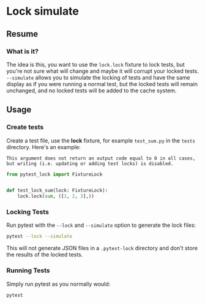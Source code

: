 # Lock simulate

## Resume
### What is it?
The idea is this, you want to use the `lock.lock` fixture to lock tests, but you're not sure what will change and maybe it will corrupt your locked tests. `--simulate` allows you to simulate the locking of tests and have the same display as if you were running a normal test, but the locked tests will remain unchanged, and no locked tests will be added to the cache system.
## Usage

### Create tests

Create a test file, use the __lock__ fixture, for example `test_sum.py` in the `tests` directory. Here's an example:

```{warning}
This argument does not return an output code equal to 0 in all cases, but writing (i.e. updating or adding test locks) is disabled.
```

```python
from pytest_lock import FixtureLock


def test_lock_sum(lock: FixtureLock):
    lock.lock(sum, ([1, 2, 3],))
```

### Locking Tests
Run pytest with the `--lock` and `--simulate` option to generate the lock files:

```bash
pytest --lock --simulate
```

This will not generate JSON files in a `.pytest-lock` directory and don't store the results of the locked tests.

### Running Tests

Simply run pytest as you normally would:

```bash
pytest
```